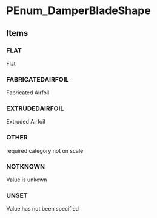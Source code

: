# PEnum_DamperBladeShape


<!-- end of short definition -->
## Items

### FLAT
Flat

### FABRICATEDAIRFOIL
Fabricated Airfoil

### EXTRUDEDAIRFOIL
Extruded Airfoil

### OTHER
required category not on scale

### NOTKNOWN
Value is unkown

### UNSET
Value has not been specified
